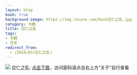 ```yaml
---
layout: blog
book: true
background-image: https://img.locyoo.com/book应仁之乱.jpg
category: 书籍
title: 应仁之乱
tags:
- 书籍
- 历史
redirect_from:
  - /2024/03/应仁之乱/
---
```

![](https://img.locyoo.com/book应仁之乱.jpg)
应仁之乱: <a name = "ref1" href="https://url18.ctfile.com/f/50983618-1377644821-f0495b?p=3619">点击下载</a>，访问密码请点击右上方“关于”自行查看